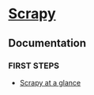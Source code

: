 # [Scrapy](https://scrapy.org/)
## Documentation
### FIRST STEPS
* [Scrapy at a glance](https://docs.scrapy.org/en/latest/intro/overview.html)
